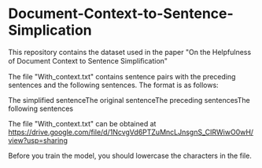 # Document-Context-to-Sentence-Simplication
This repository contains the dataset used in the paper "On the Helpfulness of Document Context to Sentence Simpliﬁcation"

The file "With_context.txt" contains sentence pairs with the preceding sentences and the following sentences. The format is as follows:

The simplified sentence<split>The original sentence<split>The preceding sentences<split>The following sentences

The file "With_context.txt" can be obtained at https://drive.google.com/file/d/1NcvgVd6PTZuMncLJnsgnS_CIRWiwO0wH/view?usp=sharing

Before you train the model, you should lowercase the characters in the file.
